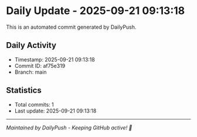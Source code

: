# Daily Update - 2025-09-21 09:13:18

This is an automated commit generated by DailyPush.

## Daily Activity
- Timestamp: 2025-09-21 09:13:18
- Commit ID: af75e319
- Branch: main

## Statistics
- Total commits: 1
- Last update: 2025-09-21 09:13:18

---
*Maintained by DailyPush - Keeping GitHub active! 🚀*
